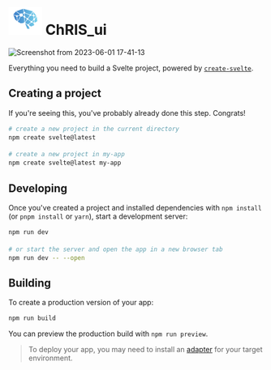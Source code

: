 # ![ChRIS logo](https://github.com/FNNDSC/ChRIS_ultron_backEnd/blob/master/docs/assets/logo_chris.png) ChRIS_ui

![Screenshot from 2023-06-01 17-41-13](https://github.com/FNNDSC/ChRIS_ui_svelte/assets/15992276/14c4a727-42c8-49ce-8516-93a309a43cf8)





Everything you need to build a Svelte project, powered by [`create-svelte`](https://github.com/sveltejs/kit/tree/master/packages/create-svelte).

## Creating a project

If you're seeing this, you've probably already done this step. Congrats!

```bash
# create a new project in the current directory
npm create svelte@latest

# create a new project in my-app
npm create svelte@latest my-app
```

## Developing

Once you've created a project and installed dependencies with `npm install` (or `pnpm install` or `yarn`), start a development server:

```bash
npm run dev

# or start the server and open the app in a new browser tab
npm run dev -- --open
```

## Building

To create a production version of your app:

```bash
npm run build
```

You can preview the production build with `npm run preview`.

> To deploy your app, you may need to install an [adapter](https://kit.svelte.dev/docs/adapters) for your target environment.
